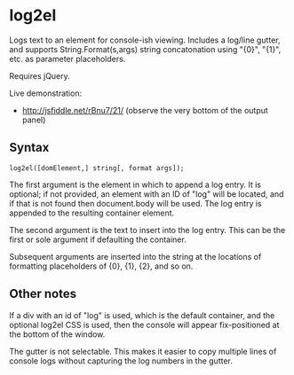 log2el
======

Logs text to an element for console-ish viewing. Includes a log/line gutter, and supports String.Format(s,args) string concatonation using "{0}", "{1}", etc. as parameter placeholders.

Requires jQuery.

Live demonstration: 
- http://jsfiddle.net/rBnu7/21/ (observe the very bottom of the output panel)

## Syntax

    log2el([domElement,] string[, format args]);
    
The first argument is the element in which to append a log entry. It is optional; if not provided, an element with an ID of "log" will be located, and if that is not found then document.body will be used. The log entry is appended to the resulting container element.

The second argument is the text to insert into the log entry. This can be the first or sole argument if defaulting the container.

Subsequent arguments are inserted into the string at the locations of formatting placeholders of {0}, {1}, {2}, and so on.

## Other notes

If a div with an id of "log" is used, which is the default container, and the optional log2el CSS is used, then the console will appear fix-positioned at the bottom of the window.

The gutter is not selectable. This makes it easier to copy multiple lines of console logs without capturing the log numbers in the gutter.
